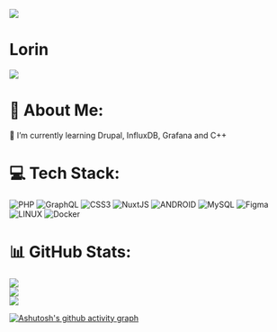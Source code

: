 [![](https://visitcount.itsvg.in/api?id=Laureatus&icon=0&color=0)](https://visitcount.itsvg.in)
# Lorin

![](https://quotes-github-readme.vercel.app/api?type=horizontal&theme=radical)

# 💫 About Me:
🌱 I’m currently learning Drupal, InfluxDB, Grafana and C++<br>

# 💻 Tech Stack:
![PHP](https://img.shields.io/badge/php-%23777BB4.svg?style=for-the-badge&logo=php&logoColor=white) ![GraphQL](https://img.shields.io/badge/-GraphQL-E10098?style=for-the-badge&logo=graphql&logoColor=white) ![CSS3](https://img.shields.io/badge/css3-%231572B6.svg?style=for-the-badge&logo=css3&logoColor=white) ![NuxtJS](https://img.shields.io/badge/Nuxt-black?style=for-the-badge&logo=nuxt.js&logoColor=white) ![ANDROID](https://img.shields.io/badge/android-%2320232a.svg?style=for-the-badge&logo=android&logoColor=%a4c639) ![MySQL](https://img.shields.io/badge/mysql-%2300f.svg?style=for-the-badge&logo=mysql&logoColor=white) 	![Figma](https://img.shields.io/badge/figma-%23F24E1E.svg?style=for-the-badge&logo=figma&logoColor=white) ![LINUX](https://img.shields.io/badge/Linux-FCC624?style=for-the-badge&logo=linux&logoColor=black) ![Docker](https://img.shields.io/badge/docker-%230db7ed.svg?style=for-the-badge&logo=docker&logoColor=white)

# 📊 GitHub Stats:
![](https://github-readme-stats.vercel.app/api?username=Laureatus&theme=city_light&hide_border=false&include_all_commits=true&count_private=true&show_icons=true)<br/>
![](https://github-readme-streak-stats.herokuapp.com/?user=Laureatus&theme=city_light&hide_border=false)<br/>
![](https://github-readme-stats.vercel.app/api/top-langs/?username=Laureatus&theme=city_light&hide_border=false&include_all_commits=true&count_private=true&layout=compact&langs_count=50&exclude_repo=m155)

[![Ashutosh's github activity graph](https://github-readme-activity-graph.vercel.app/graph?username=Laureatus&theme=github-compact)](https://github.com/ashutosh00710/github-readme-activity-graph)
